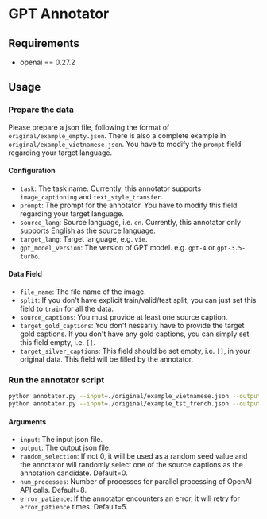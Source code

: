 # GPT Annotator

## Requirements

- openai == 0.27.2

## Usage

### Prepare the data

Please prepare a json file, following the format of `original/example_empty.json`. There is also a complete example in `original/example_vietnamese.json`. You have to modify the `prompt` field regarding your target language.

#### Configuration

- `task`: The task name. Currently, this annotator supports `image_captioning` and `text_style_transfer`.
- `prompt`: The prompt for the annotator. You have to modify this field regarding your target language.
- `source_lang`: Source language, i.e. `en`. Currently, this annotator only supports English as the source language.
- `target_lang`: Target language, e.g. `vie`.
- `gpt_model_version`: The version of GPT model. e.g. `gpt-4` or `gpt-3.5-turbo`.

#### Data Field

- `file_name`: The file name of the image.
- `split`: If you don't have explicit train/valid/test split, you can just set this field to `train` for all the data.
- `source_captions`: You must provide at least one source caption.
- `target_gold_captions`: You don't nessarily have to provide the target gold captions. If you don't have any gold captions, you can simply set this field empty, i.e. `[]`.
- `target_silver_captions`: This field should be set empty, i.e. `[]`, in your original data. This field will be filled by the annotator.

### Run the annotator script

```bash
python annotator.py --input=./original/example_vietnamese.json --output=./result/vie_annotated_example.json
python annotator.py --input=./original/example_tst_french.json --output=./result/fr_tst_annotated_example.json
```

#### Arguments
- `input`: The input json file.
- `output`: The output json file.
- `random_selection`: If not 0, it will be used as a random seed value and the annotator will randomly select one of the source captions as the annotation candidate. Default=0.
- `num_processes`: Number of processes for parallel processing of OpenAI API calls. Default=8.
- `error_patience`: If the annotator encounters an error, it will retry for `error_patience` times. Default=5.

